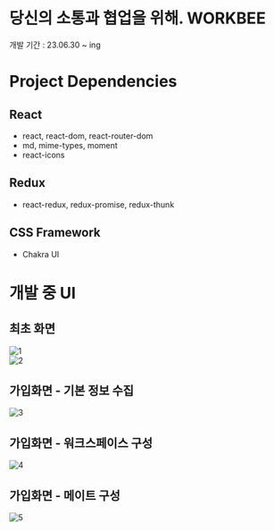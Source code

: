 # 당신의 소통과 협업을 위해. WORKBEE 
개발 기간 : 23.06.30 ~ ing  
  
# Project Dependencies
## React
- react, react-dom, react-router-dom  
- md, mime-types, moment  
- react-icons

## Redux
- react-redux, redux-promise, redux-thunk  
  
## CSS Framework
- Chakra UI  

# 개발 중 UI
## 최초 화면  
![1](https://github.com/YunDaeHyeon/WorkBee/assets/62231651/8381b516-5b2f-4ffb-90d5-e49153617c2a)  
![2](https://github.com/YunDaeHyeon/WorkBee/assets/62231651/54d6be2b-b29d-4fd8-a046-5b73edf9495b)  
  
## 가입화면 - 기본 정보 수집
![3](https://github.com/YunDaeHyeon/WorkBee/assets/62231651/811801b7-701f-4e69-804d-e10d70073977)  
  
## 가입화면 - 워크스페이스 구성
![4](https://github.com/YunDaeHyeon/WorkBee/assets/62231651/bb51b75b-29d5-4b15-98e8-30393546cc96)  
  
## 가입화면 - 메이트 구성
![5](https://github.com/YunDaeHyeon/WorkBee/assets/62231651/d9fcea0f-22df-4717-a502-cac574224d53)  